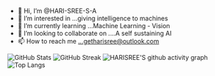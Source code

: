 - 👋 Hi, I’m @HARI-SREE-S-A
- 👀 I’m interested in ...giving intelligence to machines
- 🌱 I’m currently learning ...Machine Learning - Vision
- 💞️ I’m looking to collaborate on ....A self sustaining AI 
- 📫 How to reach me ...getharisree@outlook.com


![GitHub Stats](https://github-readme-stats.vercel.app/api?username=HARI-SREE-S-A&theme=tokyonight)
![GitHub Streak](https://github-readme-streak-stats.herokuapp.com/?user=HARI-SREE-S-A&theme=merko)
![HARISREE'S github activity graph](https://github-readme-activity-graph.cyclic.app/graph?username=HARI-SREE-S-A)
![Top Langs](https://github-readme-stats.vercel.app/api/top-langs/?username=HARI-SREE-S-A&langs_count=8&layout=compact)

